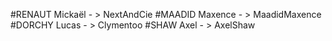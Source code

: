#RENAUT Mickaël - > NextAndCie
#MAADID Maxence - > MaadidMaxence
#DORCHY Lucas - > Clymentoo
#SHAW Axel - > AxelShaw

